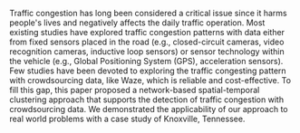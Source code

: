 Traffic congestion has long been considered a critical issue since it harms people's lives and negatively affects the daily traffic operation. Most existing studies have explored traffic congestion patterns with data either from fixed sensors placed in the road (e.g., closed-circuit cameras, video recognition cameras, inductive loop sensors) or sensor technology within the vehicle (e.g., Global Positioning System (GPS), acceleration sensors). Few studies have been devoted to exploring the traffic congesting pattern with crowdsourcing data, like Waze, which is reliable and cost-effective. To fill this gap, this paper proposed a network-based spatial-temporal clustering approach that supports the detection of traffic congestion with crowdsourcing data. We demonstrated the applicability of our approach to real world problems with a case study of Knoxville, Tennessee.
